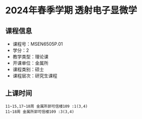 # 2024年春季学期 透射电子显微学 






## 课程信息

- 课程号：MSEN6505P.01
- 学分：2
- 教学类型：理论课
- 开课单位：金属所
- 课程类别：硕士
- 课程层次：研究生课程

## 上课时间

```
11~15,17~18周 金属所郭可信楼109 :1(3,4)
11~18周 金属所郭可信楼109 :3(3,4)
```

